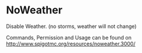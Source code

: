 # NoWeather
Disable Weather. (no storms, weather will not change)

Commands, Permission and Usage can be found on http://www.spigotmc.org/resources/noweather.3000/
